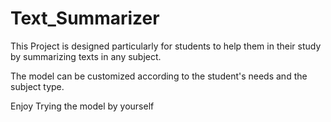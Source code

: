 # Text_Summarizer

This Project is designed particularly for students to help them in their study by summarizing texts in any subject.

The model can be customized according to the student's needs and the subject type.

Enjoy Trying the model by yourself
